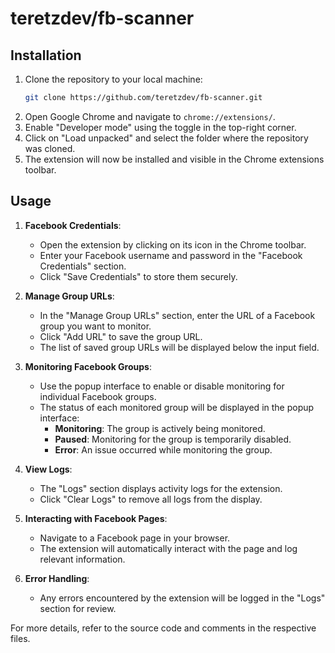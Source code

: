 # teretzdev/fb-scanner

## Installation

1. Clone the repository to your local machine:
   ```bash
   git clone https://github.com/teretzdev/fb-scanner.git
   ```
2. Open Google Chrome and navigate to `chrome://extensions/`.
3. Enable "Developer mode" using the toggle in the top-right corner.
4. Click on "Load unpacked" and select the folder where the repository was cloned.
5. The extension will now be installed and visible in the Chrome extensions toolbar.

## Usage

1. **Facebook Credentials**:
   - Open the extension by clicking on its icon in the Chrome toolbar.
   - Enter your Facebook username and password in the "Facebook Credentials" section.
   - Click "Save Credentials" to store them securely.

2. **Manage Group URLs**:
   - In the "Manage Group URLs" section, enter the URL of a Facebook group you want to monitor.
   - Click "Add URL" to save the group URL.
   - The list of saved group URLs will be displayed below the input field.

3. **Monitoring Facebook Groups**:
   - Use the popup interface to enable or disable monitoring for individual Facebook groups.
   - The status of each monitored group will be displayed in the popup interface:
     - **Monitoring**: The group is actively being monitored.
     - **Paused**: Monitoring for the group is temporarily disabled.
     - **Error**: An issue occurred while monitoring the group.

4. **View Logs**:
   - The "Logs" section displays activity logs for the extension.
   - Click "Clear Logs" to remove all logs from the display.

4. **Interacting with Facebook Pages**:
   - Navigate to a Facebook page in your browser.
   - The extension will automatically interact with the page and log relevant information.

5. **Error Handling**:
   - Any errors encountered by the extension will be logged in the "Logs" section for review.

For more details, refer to the source code and comments in the respective files.